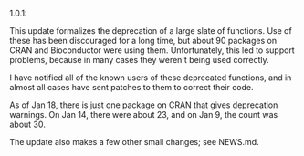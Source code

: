 1.0.1:

This update formalizes the deprecation of a large
slate of functions.  Use of these has been discouraged for a 
long time, but about 90 packages on CRAN and Bioconductor 
were using them.  Unfortunately, this led to support problems, 
because in many cases they weren't being used correctly.

I have notified all of the known users of these deprecated
functions, and in almost all cases have sent patches to them 
to correct their code.  

As of Jan 18, there is just one package on CRAN that
gives deprecation warnings.  On Jan 14, there were about 23,
and on Jan 9, the count was about 30.

The update also makes a few other small changes; see NEWS.md.